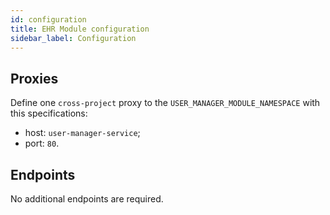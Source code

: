 ```yaml
---
id: configuration
title: EHR Module configuration
sidebar_label: Configuration
---
```


<!--
WARNING: this file was automatically generated by Mia-Platform Doc Aggregator.
DO NOT MODIFY IT BY HAND.
Instead, modify the source file and run the aggregator to regenerate this file.
-->

## Proxies

Define one `cross-project` proxy to the `USER_MANAGER_MODULE_NAMESPACE` with this specifications:

- host: `user-manager-service`;
- port: `80`.

## Endpoints

No additional endpoints are required.
